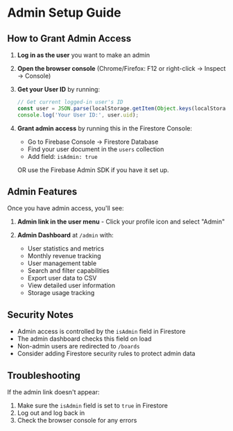 # Admin Setup Guide

## How to Grant Admin Access

1. **Log in as the user** you want to make an admin

2. **Open the browser console** (Chrome/Firefox: F12 or right-click → Inspect → Console)

3. **Get your User ID** by running:
   ```javascript
   // Get current logged-in user's ID
   const user = JSON.parse(localStorage.getItem(Object.keys(localStorage).find(k => k.includes('firebase:authUser:'))));
   console.log('Your User ID:', user.uid);
   ```

4. **Grant admin access** by running this in the Firestore Console:
   - Go to Firebase Console → Firestore Database
   - Find your user document in the `users` collection
   - Add field: `isAdmin: true`

   OR use the Firebase Admin SDK if you have it set up.

## Admin Features

Once you have admin access, you'll see:

1. **Admin link in the user menu** - Click your profile icon and select "Admin"

2. **Admin Dashboard** at `/admin` with:
   - User statistics and metrics
   - Monthly revenue tracking
   - User management table
   - Search and filter capabilities
   - Export user data to CSV
   - View detailed user information
   - Storage usage tracking

## Security Notes

- Admin access is controlled by the `isAdmin` field in Firestore
- The admin dashboard checks this field on load
- Non-admin users are redirected to `/boards`
- Consider adding Firestore security rules to protect admin data

## Troubleshooting

If the admin link doesn't appear:
1. Make sure the `isAdmin` field is set to `true` in Firestore
2. Log out and log back in
3. Check the browser console for any errors